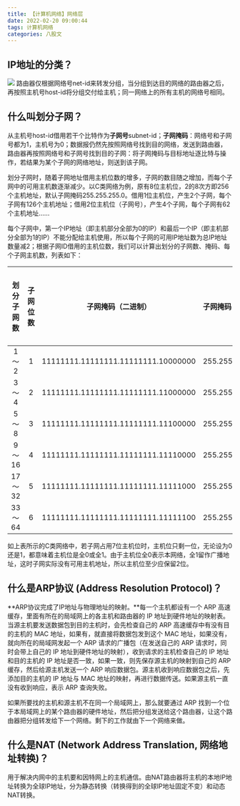 ```yaml
---
title: 【计算机网络】网络层
date: 2022-02-20 09:00:44
tags: 计算机网络
categories: 八股文
---
```

IP地址的分类？
---
![](/images/IP地址分类.png)
路由器仅根据网络号net-id来转发分组，当分组到达目的网络的路由器之后，再按照主机号host-id将分组交付给主机；同一网络上的所有主机的网络号相同。

什么叫划分子网？
---
从主机号host-id借用若干个比特作为**子网号**subnet-id；**子网掩码**：网络号和子网号都为1，主机号为0；数据报仍然先按照网络号找到目的网络，发送到路由器，路由器再按照网络号和子网号找到目的子网：将子网掩码与目标地址逐比特与操作，若结果为某个子网的网络地址，则送到该子网。
<!--more-->

划分子网时，随着子网地址借用主机位数的增多，子网的数目随之增加，而每个子网中的可用主机数逐渐减少。以C类网络为例，原有8位主机位，2的8次方即256个主机地址，默认子网掩码255.255.255.0。借用1位主机位，产生2个子网，每个子网有126个主机地址；借用2位主机位（子网号），产生4个子网，每个子网有62个主机地址……

每个子网中，第一个IP地址（即主机部分全部为0的IP）和最后一个IP（即主机部分全部为1的IP）不能分配给主机使用，所以每个子网的可用IP地址数为总IP地址数量减2；根据子网ID借用的主机位数，我们可以计算出划分的子网数、掩码、每个子网主机数，列表如下：

|划分子网数|子网位数|子网掩码（二进制）| 子网掩码（十进制）|每个子网主机数|
|:----:|:----:|:----:|:----:|:----:|
|1～2 |1|11111111.11111111.11111111.10000000|255.255.255.128|126|
|3～4|2|11111111.11111111.11111111.11000000|255.255.255.192|62|
|5～8|3|11111111.11111111.11111111.11100000|255.255.255.224|30|
|9～16|4|11111111.11111111.11111111.11110000|255.255.255.240|14|
|17～32|5|11111111.11111111.11111111.11111000|255.255.255.248|6|
|33～64|6|11111111.11111111.11111111.11111100|255.255.255.252|2|

如上表所示的C类网络中，若子网占用7位主机位时，主机位只剩一位，无论设为0还是1，都意味着主机位是全0或全1。由于主机位全0表示本网络，全1留作广播地址，这时子网实际没有可用主机地址，所以主机位至少应保留2位。

什么是ARP协议 (Address Resolution Protocol)？
---
**ARP协议完成了IP地址与物理地址的映射。**每一个主机都设有一个 ARP 高速缓存，里面有所在的局域网上的各主机和路由器的 IP 地址到硬件地址的映射表。当源主机要发送数据包到目的主机时，会先检查自己的 ARP 高速缓存中有没有目的主机的 MAC 地址，如果有，就直接将数据包发到这个 MAC 地址，如果没有，就向所在的局域网发起一个 ARP 请求的广播包（在发送自己的 ARP 请求时，同时会带上自己的 IP 地址到硬件地址的映射），收到请求的主机检查自己的 IP 地址和目的主机的 IP 地址是否一致，如果一致，则先保存源主机的映射到自己的 ARP 缓存，然后给源主机发送一个 ARP 响应数据包。源主机收到响应数据包之后，先添加目的主机的 IP 地址与 MAC 地址的映射，再进行数据传送。如果源主机一直没有收到响应，表示 ARP 查询失败。

如果所要找的主机和源主机不在同一个局域网上，那么就要通过 ARP 找到一个位于本局域网上的某个路由器的硬件地址，然后把分组发送给这个路由器，让这个路由器把分组转发给下一个网络。剩下的工作就由下一个网络来做。

什么是NAT (Network Address Translation, 网络地址转换)？
---
用于解决内网中的主机要和因特网上的主机通信。由NAT路由器将主机的本地IP地址转换为全球IP地址，分为静态转换（转换得到的全球IP地址固定不变）和动态NAT转换。

